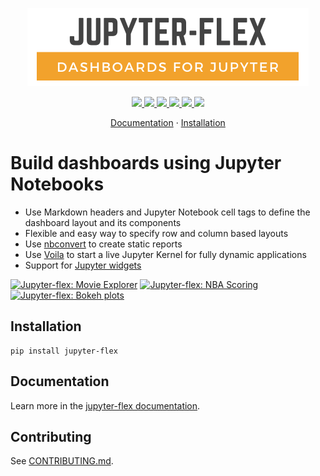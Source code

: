 <p align="center">
    <img src="https://raw.githubusercontent.com/danielfrg/jupyter-flex/main/docs/assets/img/logo.png" width="450px">
</p>

<p align="center">
    <a href="https://pypi.org/project/jupyter-flex/">
        <img src="https://badge.fury.io/py/jupyter-flex.svg">
    </a>
    <a href="https://github.com/danielfrg/jupyter-flex/actions/workflows/test.yml">
        <img src="https://github.com/danielfrg/jupyter-flex/workflows/test/badge.svg">
    </a>
    <a href="https://github.com/danielfrg/jupyter-flex/actions/workflows/docs.yml">
        <img src="https://github.com/danielfrg/jupyter-flex/workflows/docs/badge.svg">
    </a>
    <a href="https://codecov.io/gh/danielfrg/jupyter-flex?branch=main">
        <img src="https://codecov.io/gh/danielfrg/jupyter-flex/branch/main/graph/badge.svg">
    </a>
    <a href="https://github.com/danielfrg/jupyter-flex/blob/main/LICENSE.txt">
        <img src="https://img.shields.io/:license-Apache%202-blue.svg">
    </a>
    <a href="https://mybinder.org/v2/gh/danielfrg/jupyter-flex/0.8.0?urlpath=voila%2Ftree%2Fexamples">
        <img src="https://mybinder.org/badge_logo.svg">
    </a>
</p>

<p align="center">
  <a href="https://jupyter-flex.danielfrg.com">Documentation</a>
  ·
  <a href="#installation">Installation</a>
</p>

# Build dashboards using Jupyter Notebooks

- Use Markdown headers and Jupyter Notebook cell tags to define the dashboard layout and its components
- Flexible and easy way to specify row and column based layouts
- Use [nbconvert](https://nbconvert.readthedocs.io/en/latest/) to create static reports
- Use [Voila](https://github.com/voila-dashboards/voila) to start a live Jupyter Kernel for fully dynamic applications
- Support for [Jupyter widgets](https://ipywidgets.readthedocs.io/en/latest/)

<a href="https://mybinder.org/v2/gh/danielfrg/jupyter-flex/0.8.0?urlpath=%2Fvoila%2Frender%2Fexamples%2Fmovie-explorer.ipynb"><img src="https://jupyter-flex.danielfrg.com/assets/img/screenshots/jupyter_flex.tests.test_examples/apps_movie-explorer-reference.png" alt="Jupyter-flex: Movie Explorer"  width=270></a>
<a href="https://jupyter-flex.danielfrg.com/examples/nba-scoring.html"><img src="https://jupyter-flex.danielfrg.com/assets/img/screenshots/jupyter_flex.tests.test_examples/apps_nba-scoring-reference.png" alt="Jupyter-flex: NBA Scoring" width=270></a>
<a href="https://jupyter-flex.danielfrg.com/examples/altair.html"><img src="https://jupyter-flex.danielfrg.com/assets/img/screenshots/jupyter_flex.tests.test_examples/plots_altair-reference.png" alt="Jupyter-flex: Bokeh plots"  width=270></a>

## Installation

```shell
pip install jupyter-flex
```

## Documentation

Learn more in the [jupyter-flex documentation](https://jupyter-flex.danielfrg.com).

## Contributing

See [CONTRIBUTING.md](https://github.com/danielfrg/jupyter-flex/blob/main/CONTRIBUTING.md).

